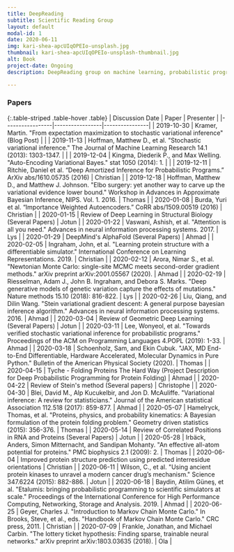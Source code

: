 ```yaml
---
title: DeepReading
subtitle: Scientific Reading Group
layout: default
modal-id: 1
date: 2020-06-11
img: kari-shea-apcUIqOPEIo-unsplash.jpg
thumbnail: kari-shea-apcUIqOPEIo-unsplash-thumbnail.jpg
alt: Book
project-date: Ongoing
description: DeepReading group on machine learning, probabilistic programming, high-performance computing, protein structure prediction and other interesting scientific areas.

---
```


### Papers

{:.table-striped .table-hover .table}
|     Discussion Date       |       Paper     |    Presenter   |
|-----------------|-----------------|----------------|
| 2019-10-30 | Kramer, Martin. "From expectation maximization to stochastic variational inference" (Blog Post) |  |
| 2019-11-13 | Hoffman, Matthew D., et al. "Stochastic variational inference." The Journal of Machine Learning Research 14.1 (2013): 1303-1347. | |
| 2019-12-04 | Kingma, Diederik P., and Max Welling. "Auto-Encoding Variational Bayes." stat 1050 (2014): 1. |  |
| 2019-12-11 | Ritchie, Daniel et al. “Deep Amortized Inference for Probabilistic Programs.” ArXiv abs/1610.05735 (2016) | Christian |
| 2019-12-18 | Hoffman, Matthew D., and Matthew J. Johnson. "Elbo surgery: yet another way to carve up the variational evidence lower bound." Workshop in Advances in Approximate Bayesian Inference, NIPS. Vol. 1. 2016. | Thomas |
| 2020-01-08 | Burda, Yuri et al. “Importance Weighted Autoencoders.” CoRR abs/1509.00519 (2016) | Christian |
| 2020-01-15 | Review of Deep Learning in Structural Biology (Several Papers) | Jotun |
| 2020-01-22 | Vaswani, Ashish, et al. "Attention is all you need." Advances in neural information processing systems. 2017. | Lys |
| 2020-01-29 | DeepMind's AlphaFold (Several Papers) | Ahmad |
| 2020-02-05 | Ingraham, John, et al. "Learning protein structure with a differentiable simulator." International Conference on Learning Representations. 2019. | Christian |
| 2020-02-12 | Arora, Nimar S., et al. "Newtonian Monte Carlo: single-site MCMC meets second-order gradient methods." arXiv preprint arXiv:2001.05567 (2020). | Ahmad |
| 2020-02-19 | Riesselman, Adam J., John B. Ingraham, and Debora S. Marks. "Deep generative models of genetic variation capture the effects of mutations." Nature methods 15.10 (2018): 816-822. | Lys |
| 2020-02-26 | Liu, Qiang, and Dilin Wang. "Stein variational gradient descent: A general purpose bayesian inference algorithm." Advances in neural information processing systems. 2016. | Ahmad |
| 2020-03-04 | Review of Geometric Deep Learning (Several Papers) | Jotun |
| 2020-03-11 | Lee, Wonyeol, et al. "Towards verified stochastic variational inference for probabilistic programs." Proceedings of the ACM on Programming Languages 4.POPL (2019): 1-33. | Ahmad |
| 2020-03-18 | Schoenholz, Sam, and Ekin Cubuk. "JAX, MD End-to-End Differentiable, Hardware Accelerated, Molecular Dynamics in Pure Python." Bulletin of the American Physical Society (2020). | Thomas |
| 2020-04-15 | Tyche - Folding Proteins The Hard Way (Project Description for Deep Probabilistic Programming for Protein Folding) | Ahmad |
| 2020-04-22 | Review of Stein's method (Several papers) | Christophe |
| 2020-04-30 | Blei, David M., Alp Kucukelbir, and Jon D. McAuliffe. "Variational inference: A review for statisticians." Journal of the American statistical Association 112.518 (2017): 859-877. | Ahmad |
| 2020-05-07 | Hamelryck, Thomas, et al. "Proteins, physics, and probability kinematics: A Bayesian formulation of the protein folding problem." Geometry driven statistics (2015): 356-376. | Thomas |
| 2020-05-14 | Review of Correlated Positions in RNA and Proteins (Several Papers) | Jotun |
| 2020-05-28 | Irbäck, Anders, Simon Mitternacht, and Sandipan Mohanty. "An effective all-atom potential for proteins." PMC biophysics 2.1 (2009): 2. | Thomas |
| 2020-06-04 | Improved protein structure prediction using predicted interresidue orientations | Christian |
| 2020-06-11 | Wilson, C., et al. "Using ancient protein kinases to unravel a modern cancer drug’s mechanism." Science 347.6224 (2015): 882-886. | Jotun |
| 2020-06-18 | Baydin, Atilim Güneş, et al. "Etalumis: bringing probabilistic programming to scientific simulators at scale." Proceedings of the International Conference for High Performance Computing, Networking, Storage and Analysis. 2019. | Ahmad |
| 2020-06-25 | Geyer, Charles J. "Introduction to Markov Chain Monte Carlo." In Brooks, Steve, et al., eds. "Handbook of Markov Chain Monte Carlo." CRC press, 2011. | Christian  |
| 2020-07-09 | Frankle, Jonathan, and Michael Carbin. "The lottery ticket hypothesis: Finding sparse, trainable neural networks." arXiv preprint arXiv:1803.03635 (2018). | Ola |
